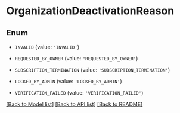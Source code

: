 # OrganizationDeactivationReason


## Enum

* `INVALID` (value: `'INVALID'`)

* `REQUESTED_BY_OWNER` (value: `'REQUESTED_BY_OWNER'`)

* `SUBSCRIPTION_TERMINATION` (value: `'SUBSCRIPTION_TERMINATION'`)

* `LOCKED_BY_ADMIN` (value: `'LOCKED_BY_ADMIN'`)

* `VERIFICATION_FAILED` (value: `'VERIFICATION_FAILED'`)

[[Back to Model list]](../README.md#documentation-for-models) [[Back to API list]](../README.md#documentation-for-api-endpoints) [[Back to README]](../README.md)


